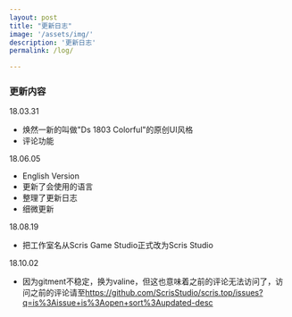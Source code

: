 ```yaml
---
layout: post
title: "更新日志"
image: '/assets/img/'
description: '更新日志'
permalink: /log/

---
```





### 更新内容

18.03.31
- 焕然一新的叫做"Ds 1803 Colorful"的原创UI风格
- 评论功能

18.06.05
- English Version
- 更新了会使用的语言
- 整理了更新日志
- 细微更新

18.08.19
- 把工作室名从Scris Game Studio正式改为Scris Studio

18.10.02
- 因为gitment不稳定，换为valine，但这也意味着之前的评论无法访问了，访问之前的评论请至<https://github.com/ScrisStudio/scris.top/issues?q=is%3Aissue+is%3Aopen+sort%3Aupdated-desc>
